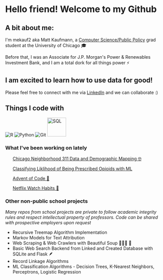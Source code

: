 # Hello friend! Welcome to my Github

## A bit about me:
I'm mekauf2 aka Matt Kaufmann, a <a href = 'https://capp.uchicago.edu/'>Computer Science/Public Policy<a> grad student at the University of Chicago 🎓
</p> 
Before that, I was an Associate for J.P. Morgan's Power & Renewables Investment Bank, and I am a total dork for all things power ⚡

## I am excited to learn how to use data for good!
</p>
Please feel free to connect with me via <a href = 'https://www.linkedin.com/in/kaufmannmatthew/'> LinkedIn<a> and we can collaborate :)

## Things I code with
<p>
  <img alt ="R" src = "https://img.shields.io/badge/-R-276DC3?logo=r&logoColor=white&style=for-the-badge&logoWidth=30" />
  <img alt="Python" src = "https://img.shields.io/badge/-Python-3776AB?logo=python&logoColor=white&style=for-the-badge" />
  <img alt="Git" src = "https://img.shields.io/badge/-Git-F05032?logo=git&logoColor=white&style=for-the-badge" />
  <img alt="SQL" width="60px" src="https://banner2.cleanpng.com/20180526/oqt/kisspng-microsoft-sql-server-mysql-database-logo-5b098c6ebad6d7.7316225815273524307653.jpg" />

</p>
  
  <h3>What I've been working on lately</h3>
  <ul>
      <a href = "https://github.com/mekauf2/proj-311_service_mapping_veam">Chicago Neighborhood 311 Data and Demographic Mapping 🤓</a>
  </p>
      <a href = "https://github.com/mekauf2/classifying-opioid-use">Classifying Liklihood of Being Prescribed Opioids with ML </a>
  </p>
      <a href = "https://github.com/mekauf2/advent-of-code">Advent of Code 🎄</a>
  </p>
      <a href = "https://github.com/mekauf2/netflix_watch_habits">Netflix Watch Habits 🎥</a>
  </ul>

</p>

  <h3> Other non-public school projects </h3>
  <i> Many repos from school projects are private to follow academic integrity rules and respect intellectual property of professors. Code can be shared with prospective employers upon request</i>
  </p>
<ul>
    <li>Recursive Treemap Algorithm Implementation</li>
    <li>Markov Models for Text Attribution</li>
    <li>Web Scraping & Web Crawlers with Beautiful Soup 💁🏻‍♂️ 🍜</li>
    <li>Basic Web Search Backend from Linked and Created Database with SQLite and Flask 🪶</li>
    <li>Record Linkage Algorithms</li>
    <li>ML Classification Algorithms - Decision Trees, K-Nearest Neighbors, Perceptrons, Logistic Regression</li>
  </ul>
